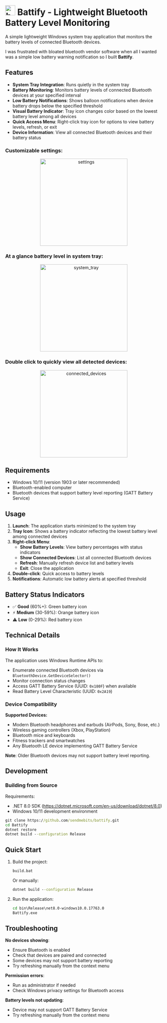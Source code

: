 # <img width="32" height="32" alt="battify_icon_full" src="https://github.com/user-attachments/assets/4194eaa6-91e7-40fd-a732-a64dbfdb9a79" /> Battify - Lightweight Bluetooth Battery Level Monitoring

A simple lightweight Windows system tray application that monitors the battery levels of connected Bluetooth devices.

I was frustrated with bloated bluetooth vendor software when all I wanted was a simple low battery warning notification so I built **Battify**.

## Features

- **System Tray Integration**: Runs quietly in the system tray
- **Battery Monitoring**: Monitors battery levels of connected Bluetooth devices at your specified interval  
- **Low Battery Notifications**: Shows balloon notifications when device battery drops below the specified threshold
- **Visual Battery Indicator**: Tray icon changes color based on the lowest battery level among all devices
- **Quick Access Menu**: Right-click tray icon for options to view battery levels, refresh, or exit
- **Device Information**: View all connected Bluetooth devices and their battery status

### Customizable settings:
<p align="center">
  <img src="https://github.com/user-attachments/assets/89546a04-70a7-4043-a602-c80afcd523f2" alt="settings" width="280" />
</p>

### At a glance battery level in system tray:
<p align="center">
  <img src="https://github.com/user-attachments/assets/4d573ea6-438c-4249-b62a-06d40bde91fc" alt="system_tray" width="280" />
</p>

### Double click to quickly view all detected devices:
<p align="center">
  <img src="https://github.com/user-attachments/assets/7ca18741-50f3-426a-8e16-d618a7ed914b" alt="connected_devices" width="280" />
</p>


## Requirements

- Windows 10/11 (version 1903 or later recommended)
- Bluetooth-enabled computer
- Bluetooth devices that support battery level reporting (GATT Battery Service)

## Usage

1. **Launch**: The application starts minimized to the system tray
2. **Tray Icon**: Shows a battery indicator reflecting the lowest battery level among connected devices
3. **Right-click Menu**:
   - **Show Battery Levels**: View battery percentages with status indicators
   - **Show Connected Devices**: List all connected Bluetooth devices
   - **Refresh**: Manually refresh device list and battery levels
   - **Exit**: Close the application
4. **Double-click**: Quick access to battery levels
5. **Notifications**: Automatic low battery alerts at specified threshold

## Battery Status Indicators

- ✅ **Good** (60%+): Green battery icon
- ⚡ **Medium** (30-59%): Orange battery icon  
- ⚠️ **Low** (0-29%): Red battery icon

## Technical Details

### How It Works

The application uses Windows Runtime APIs to:
- Enumerate connected Bluetooth devices via `BluetoothDevice.GetDeviceSelector()`
- Monitor connection status changes
- Access GATT Battery Service (UUID: `0x180F`) when available
- Read Battery Level Characteristic (UUID: `0x2A19`)

### Device Compatibility

**Supported Devices:**
- Modern Bluetooth headphones and earbuds (AirPods, Sony, Bose, etc.)
- Wireless gaming controllers (Xbox, PlayStation)
- Bluetooth mice and keyboards
- Fitness trackers and smartwatches
- Any Bluetooth LE device implementing GATT Battery Service

**Note**: Older Bluetooth devices may not support battery level reporting.

## Development

### Building from Source

Requirements:
- .NET 8.0 SDK (https://dotnet.microsoft.com/en-us/download/dotnet/8.0)
- Windows 10/11 development environment

```cmd
git clone https://github.com/sendmebits/battify.git
cd Battify
dotnet restore
dotnet build --configuration Release
```

## Quick Start

1. Build the project:
   ```cmd
   build.bat
   ```
   Or manually:
   ```cmd
   dotnet build --configuration Release
   ```

2. Run the application:
   ```cmd
   cd bin\Release\net8.0-windows10.0.17763.0
   Battify.exe
   ```

## Troubleshooting

**No devices showing**: 
- Ensure Bluetooth is enabled
- Check that devices are paired and connected
- Some devices may not support battery reporting
- Try refreshing manually from the context menu

**Permission errors**:
- Run as administrator if needed
- Check Windows privacy settings for Bluetooth access

**Battery levels not updating**:
- Device may not support GATT Battery Service
- Try refreshing manually from the context menu
